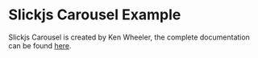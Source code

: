 # Slickjs Carousel Example

Slickjs Carousel is created by Ken Wheeler, the complete documentation can be found <a href="http://kenwheeler.github.io/slick/" >here</a>.


